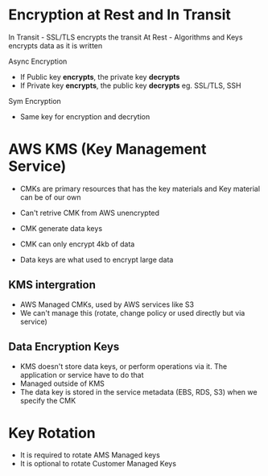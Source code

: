 # Encryption at Rest and In Transit

In Transit - SSL/TLS encrypts the transit
At Rest - Algorithms and Keys encrypts data as it is written

Async Encryption 
- If Public key **encrypts**, the private key **decrypts**
- If Private key **encrypts**, the public key **decrypts**
eg. SSL/TLS, SSH

Sym Encryption
- Same key for encryption and decrytion

# AWS KMS (Key Management Service)
- CMKs are primary resources that has the key materials and Key material can be of our own
- Can't retrive CMK from AWS unencrypted
- CMK generate data keys

- CMK can only encrypt 4kb of data
- Data keys are what used to encrypt large data

## KMS intergration
- AWS Managed CMKs, used by AWS services like S3
- We can't manage this (rotate, change policy or used directly but via service)

## Data Encryption Keys
- KMS doesn't store data keys, or perform operations via it. The application or service have to do that
- Managed outside of KMS
- The data key is stored in the service metadata (EBS, RDS, S3) when we specify the CMK

# Key Rotation
- It is required to rotate AMS Managed keys
- It is optional to rotate Customer Managed Keys
